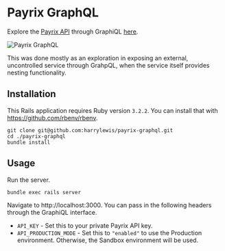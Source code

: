 # Payrix GraphQL

Explore the [Payrix API](https://portal.payrix.com/docs/api) through GraphiQL [here](https://payrix-graphql-ee72486e8913.herokuapp.com/).

![Payrix GraphQL](https://github.com/HiMamaInc/hm-proj/assets/14965586/73b6d7dc-83a8-403a-81d6-1b3b23287121)

This was done mostly as an exploration in exposing an external, uncontrolled service through GrahpQL, when the service itself provides nesting functionality.

## Installation

This Rails application requires Ruby version `3.2.2`. You can install that with https://github.com/rbenv/rbenv.

```
git clone git@github.com:harrylewis/payrix-graphql.git
cd ./payrix-graphql
bundle install
```

## Usage

Run the server.

```
bundle exec rails server
```

Navigate to http://localhost:3000. You can pass in the following headers through the GraphiQL interface.

- `API_KEY` - Set this to your private Payrix API key.
- `API_PRODUCTION_MODE` - Set this to `"enabled"` to use the Production environment. Otherwise, the Sandbox environment will be used.

